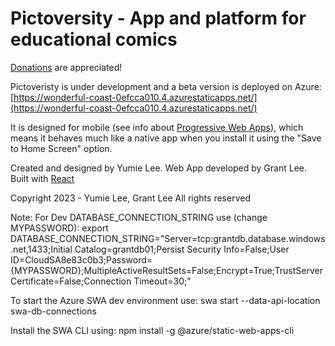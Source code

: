 # Pictoversity - App and platform for educational comics
[Donations](https://venmo.com/u/pictoversity) are appreciated! 

Pictoveristy is under development and a beta version is deployed on Azure: 
[https://wonderful-coast-0efcca010.4.azurestaticapps.net/](https://wonderful-coast-0efcca010.4.azurestaticapps.net/)

It is designed for mobile (see info about [Progressive Web Apps](https://support.google.com/chrome/answer/9658361?hl=en&co=GENIE.Platform%3DAndroid#)), which means it behaves much like a native app when you install it using the "Save to Home Screen" option. 

Created and designed by Yumie Lee.
Web App developed by Grant Lee.
Built with [React](https://reactjs.org/)

Copyright 2023 - Yumie Lee, Grant Lee
All rights reserved


Note:
For Dev DATABASE_CONNECTION_STRING use (change MYPASSWORD): 
export DATABASE_CONNECTION_STRING="Server=tcp:grantdb.database.windows.net,1433;Initial Catalog=grantdb01;Persist Security Info=False;User ID=CloudSA8e83c0b3;Password={MYPASSWORD};MultipleActiveResultSets=False;Encrypt=True;TrustServerCertificate=False;Connection Timeout=30;"

To start the Azure SWA dev environment use:
swa start --data-api-location swa-db-connections

Install the SWA CLI using: 
npm install -g @azure/static-web-apps-cli

